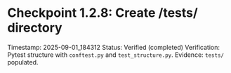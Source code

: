 # Checkpoint 1.2.8: Create /tests/ directory
Timestamp: 2025-09-01_184312
Status: Verified (completed)
Verification: Pytest structure with `conftest.py` and `test_structure.py`.
Evidence: `tests/` populated.

